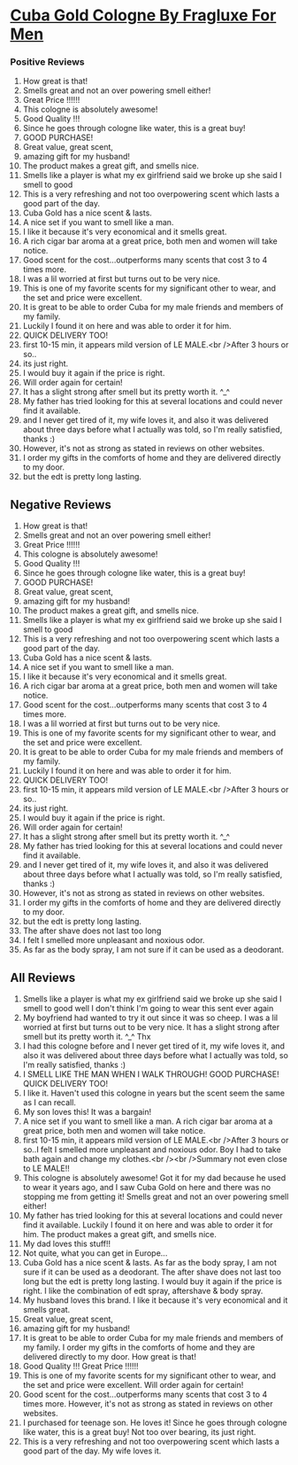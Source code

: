 # [Cuba Gold Cologne By Fragluxe For Men](https://products.checkmycream.com/products/Cuba-Gold-Cologne-By-Fragluxe-For-Men.html)

### Positive Reviews

<ol>
      <li>How great is that!</li>
      <li>Smells great and not an over powering smell either!</li>
      <li>Great Price !!!!!!</li>
      <li>This cologne is absolutely awesome!</li>
      <li>Good Quality !!!</li>
      <li>Since he goes through cologne like water, this is a great buy!</li>
      <li>GOOD PURCHASE!</li>
      <li>Great value, great scent,</li>
      <li>amazing gift for my husband!</li>
      <li>The product makes a great gift, and smells nice.</li>
      <li>Smells like a player is what my ex girlfriend said we broke up she said I smell to good</li>
      <li>This is a very refreshing and not too overpowering scent which lasts a good part of the day.</li>
      <li>Cuba Gold has a nice scent &amp; lasts.</li>
      <li>A nice set if you want to smell like a man.</li>
      <li>I like it because it&#x27;s very economical and it smells great.</li>
      <li>A rich cigar bar aroma at a great price, both men and women will take notice.</li>
      <li>Good scent for the cost...outperforms many scents that cost 3 to 4 times more.</li>
      <li>I was a lil worried at first but turns out to be very nice.</li>
      <li>This is one of my favorite scents for my significant other to wear, and the set and price were excellent.  </li>
      <li>It is great to be able to order Cuba for my male friends and members of my family.  </li>
      <li>Luckily I found it on here and was able to order it for him.</li>
      <li>QUICK DELIVERY TOO!</li>
      <li>first 10-15 min, it appears mild version of LE MALE.&lt;br /&gt;After 3 hours or so..</li>
      <li>its just right.</li>
      <li>I would buy it again if the price is right.</li>
      <li>Will order again for certain!</li>
      <li>It has a slight strong after smell but its pretty worth it. ^_^</li>
      <li>My father has tried looking for this at several locations and could never find it available.</li>
      <li>and I never get tired of it, my wife loves it, and also it was delivered about three days before what I actually was told, so I&#x27;m really satisfied, thanks :)</li>
      <li>However, it&#x27;s not as strong as stated in reviews on other websites.</li>
      <li>I order my gifts in the comforts of home and they are delivered directly to my door.  </li>
      <li>but the edt is pretty long lasting.</li>
</ol>


<h2>Negative Reviews</h2>
<ol>
<li> How great is that!</li>
<li> Smells great and not an over powering smell either!</li>
<li> Great Price !!!!!!</li>
<li> This cologne is absolutely awesome!</li>
<li> Good Quality !!!</li>
<li> Since he goes through cologne like water, this is a great buy!</li>
<li> GOOD PURCHASE!</li>
<li> Great value, great scent,</li>
<li> amazing gift for my husband!</li>
<li> The product makes a great gift, and smells nice.</li>
<li> Smells like a player is what my ex girlfriend said we broke up she said I smell to good</li>
<li> This is a very refreshing and not too overpowering scent which lasts a good part of the day.</li>
<li> Cuba Gold has a nice scent &amp; lasts.</li>
<li> A nice set if you want to smell like a man.</li>
<li> I like it because it&#x27;s very economical and it smells great.</li>
<li> A rich cigar bar aroma at a great price, both men and women will take notice.</li>
<li> Good scent for the cost...outperforms many scents that cost 3 to 4 times more.</li>
<li> I was a lil worried at first but turns out to be very nice.</li>
<li> This is one of my favorite scents for my significant other to wear, and the set and price were excellent.  </li>
<li> It is great to be able to order Cuba for my male friends and members of my family.  </li>
<li> Luckily I found it on here and was able to order it for him.</li>
<li> QUICK DELIVERY TOO!</li>
<li> first 10-15 min, it appears mild version of LE MALE.&lt;br /&gt;After 3 hours or so..</li>
<li> its just right.</li>
<li> I would buy it again if the price is right.</li>
<li> Will order again for certain!</li>
<li> It has a slight strong after smell but its pretty worth it. ^_^</li>
<li> My father has tried looking for this at several locations and could never find it available.</li>
<li> and I never get tired of it, my wife loves it, and also it was delivered about three days before what I actually was told, so I&#x27;m really satisfied, thanks :)</li>
<li> However, it&#x27;s not as strong as stated in reviews on other websites.</li>
<li> I order my gifts in the comforts of home and they are delivered directly to my door.  </li>
<li> but the edt is pretty long lasting.</li>
<li> The after shave does not last too long</li>
<li> I felt I smelled more unpleasant and noxious odor.  </li>
<li> As far as the body spray, I am not sure if it can be used as a deodorant.</li>
</ol>

<h2>All Reviews</h2>

<ol>
    <li> Smells like a player is what my ex girlfriend said we broke up she said I smell to good well I don&#x27;t think I&#x27;m going to wear this sent ever again</li>
    <li> My boyfriend had wanted to try it out since it was so cheep. I was a lil worried at first but turns out to be very nice. It has a slight strong after smell but its pretty worth it. ^_^ Thx</li>
    <li> I had this cologne before and I never get tired of it, my wife loves it, and also it was delivered about three days before what I actually was told, so I&#x27;m really satisfied, thanks :)</li>
    <li> I SMELL LIKE THE MAN WHEN I WALK THROUGH! GOOD PURCHASE! QUICK DELIVERY TOO!</li>
    <li> I like it. Haven&#x27;t used this cologne in years but the scent seem the same as I can recall.</li>
    <li> My son loves this! It was a bargain!</li>
    <li> A nice set if you want to smell like a man. A rich cigar bar aroma at a great price, both men and women will take notice.</li>
    <li> first 10-15 min, it appears mild version of LE MALE.&lt;br /&gt;After 3 hours or so..I felt I smelled more unpleasant and noxious odor.  Boy I had to take bath again and change my clothes.&lt;br /&gt;&lt;br /&gt;Summary not even close to LE MALE!!</li>
    <li> This cologne is absolutely awesome! Got it for my dad because he used to wear it years ago, and I saw Cuba Gold on here and there was no stopping me from getting it! Smells great and not an over powering smell either!</li>
    <li> My father has tried looking for this at several locations and could never find it available. Luckily I found it on here and was able to order it for him. The product makes a great gift, and smells nice.</li>
    <li> My dad loves this stuff!!</li>
    <li> Not quite, what you can get in Europe...</li>
    <li> Cuba Gold has a nice scent &amp; lasts. As far as the body spray, I am not sure if it can be used as a deodorant. The after shave does not last too long but the edt is pretty long lasting. I would buy it again if the price is right. I like the combination of edt spray, aftershave &amp; body spray.</li>
    <li> My husband loves this brand. I like it because it&#x27;s very economical and it smells great.</li>
    <li> Great value, great scent,</li>
    <li> amazing gift for my husband!</li>
    <li> It is great to be able to order Cuba for my male friends and members of my family.  I order my gifts in the comforts of home and they are delivered directly to my door.  How great is that!</li>
    <li> Good Quality !!! Great Price !!!!!!</li>
    <li> This is one of my favorite scents for my significant other to wear, and the set and price were excellent.  Will order again for certain!</li>
    <li> Good scent for the cost...outperforms many scents that cost 3 to 4 times more. However, it&#x27;s not as strong as stated in reviews on other websites.</li>
    <li> I purchased for teenage son. He loves it! Since he goes through cologne like water, this is a great buy! Not too over bearing, its just right.</li>
    <li> This is a very refreshing and not too overpowering scent which lasts a good part of the day. My wife loves it.</li>
</ol>





